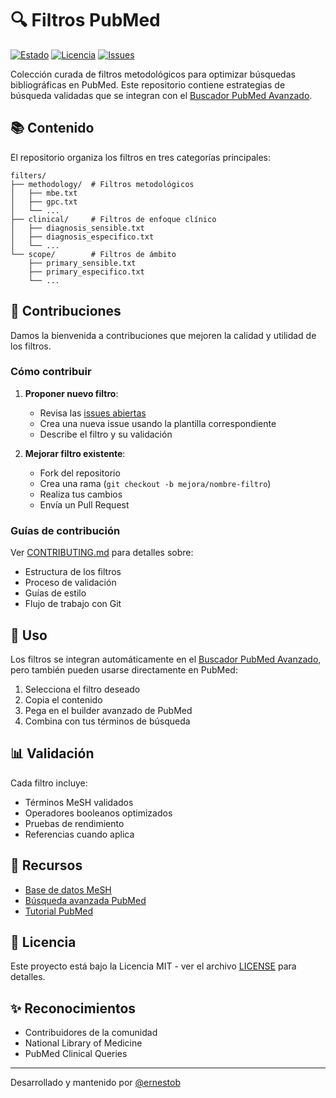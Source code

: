 # 🔍 Filtros PubMed

[![Estado](https://img.shields.io/badge/estado-activo-success.svg)](https://github.com/ernestobarrera/pubmed-filters)
[![Licencia](https://img.shields.io/badge/licencia-MIT-blue.svg)](LICENSE)
[![Issues](https://img.shields.io/github/issues/ernestobarrera/pubmed-filters)](https://github.com/ernestobarrera/pubmed-filters/issues)

Colección curada de filtros metodológicos para optimizar búsquedas bibliográficas en PubMed. Este repositorio contiene estrategias de búsqueda validadas que se integran con el [Buscador PubMed Avanzado](https://ernestobarrera.github.io/buscar-pubmed.html).

## 📚 Contenido

El repositorio organiza los filtros en tres categorías principales:

```
filters/
├── methodology/  # Filtros metodológicos
│   ├── mbe.txt
│   ├── gpc.txt
│   └── ...
├── clinical/     # Filtros de enfoque clínico
│   ├── diagnosis_sensible.txt
│   ├── diagnosis_especifico.txt
│   └── ...
└── scope/        # Filtros de ámbito
    ├── primary_sensible.txt
    ├── primary_especifico.txt
    └── ...
```

## 🤝 Contribuciones

Damos la bienvenida a contribuciones que mejoren la calidad y utilidad de los filtros.

### Cómo contribuir

1. **Proponer nuevo filtro**:

   - Revisa las [issues abiertas](https://github.com/ernestobarrera/pubmed-filters/issues)
   - Crea una nueva issue usando la plantilla correspondiente
   - Describe el filtro y su validación

2. **Mejorar filtro existente**:
   - Fork del repositorio
   - Crea una rama (`git checkout -b mejora/nombre-filtro`)
   - Realiza tus cambios
   - Envía un Pull Request

### Guías de contribución

Ver [CONTRIBUTING.md](CONTRIBUTING.md) para detalles sobre:

- Estructura de los filtros
- Proceso de validación
- Guías de estilo
- Flujo de trabajo con Git

## 🔧 Uso

Los filtros se integran automáticamente en el [Buscador PubMed Avanzado](https://ernestobarrera.github.io/buscadores-pubmed.html), pero también pueden usarse directamente en PubMed:

1. Selecciona el filtro deseado
2. Copia el contenido
3. Pega en el builder avanzado de PubMed
4. Combina con tus términos de búsqueda

## 📊 Validación

Cada filtro incluye:

- Términos MeSH validados
- Operadores booleanos optimizados
- Pruebas de rendimiento
- Referencias cuando aplica

## 🌟 Recursos

- [Base de datos MeSH](https://www.ncbi.nlm.nih.gov/mesh)
- [Búsqueda avanzada PubMed](https://pubmed.ncbi.nlm.nih.gov/advanced/)
- [Tutorial PubMed](https://www.nlm.nih.gov/bsd/disted/pubmedtutorial/cover.html)

## 📄 Licencia

Este proyecto está bajo la Licencia MIT - ver el archivo [LICENSE](LICENSE) para detalles.

## ✨ Reconocimientos

- Contribuidores de la comunidad
- National Library of Medicine
- PubMed Clinical Queries

---

Desarrollado y mantenido por [@ernestob](https://github.com/ernestobarrera)
